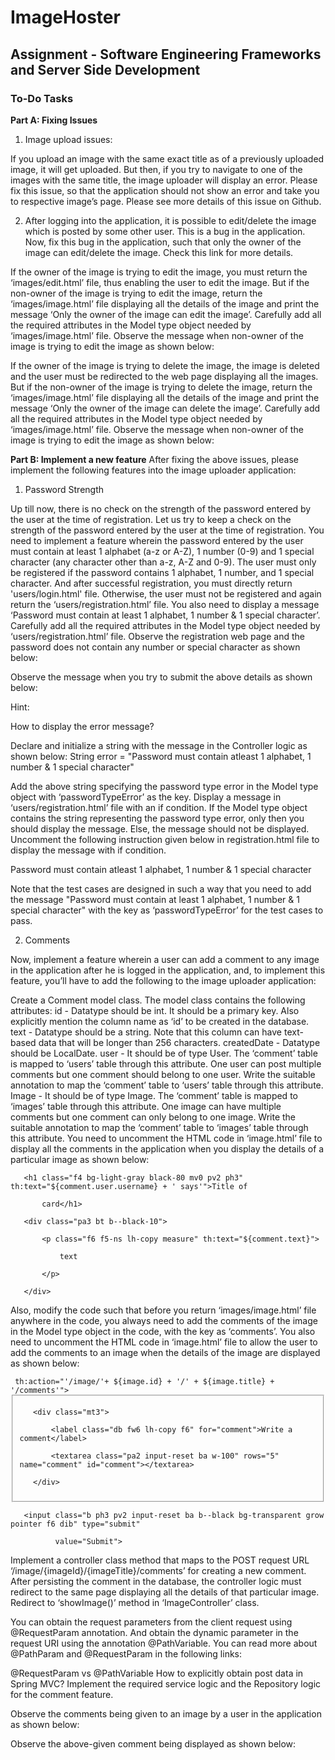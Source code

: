 # ImageHoster

## Assignment - Software Engineering Frameworks and Server Side Development

### To-Do Tasks

**Part A: Fixing Issues**

1. Image upload issues:

If you upload an image with the same exact title as of a previously uploaded image, it will get uploaded. But then, if you try to navigate to one of the images with the same title, the image uploader will display an error.
Please fix this issue, so that the application should not show an error and take you to respective image’s page.
Please see more details of this issue on Github.
 

2. After logging into the application, it is possible to edit/delete the image which is posted by some other user. This is a bug in the application. Now, fix this bug in the application, such that only the owner of the image can edit/delete the image. Check this link for more details.

If the owner of the image is trying to edit the image, you must return the ‘images/edit.html’ file, thus enabling the user to edit the image. But if the non-owner of the image is trying to edit the image, return the ‘images/image.html’ file displaying all the details of the image and print the message ‘Only the owner of the image can edit the image’. Carefully add all the required attributes in the Model type object needed by ‘images/image.html’ file.
Observe the message when non-owner of the image is trying to edit the image as shown below: 
 



 

 

If the owner of the image is trying to delete the image, the image is deleted and the user must be redirected to the web page displaying all the images. But if the non-owner of the image is trying to delete the image, return the ‘images/image.html’ file displaying all the details of the image and print the message ‘Only the owner of the image can delete the image’. Carefully add all the required attributes in the Model type object needed by ‘images/image.html’ file.
Observe the message when non-owner of the image is trying to edit the image as shown below:

 



 

 

 

 

**Part B: Implement a new feature**
After fixing the above issues, please implement the following features into the image uploader application:

1.  Password Strength

Up till now, there is no check on the strength of the password entered by the user at the time of registration. Let us try to keep a check on the strength of the password entered by the user at the time of registration. You need to implement a feature wherein the password entered by the user must contain at least 1 alphabet (a-z or A-Z), 1 number (0-9) and 1 special character (any character other than a-z, A-Z and 0-9). The user must only be registered if the password contains 1 alphabet, 1 number, and 1 special character. And after successful registration, you must directly return 'users/login.html' file. Otherwise, the user must not be registered and again return the ‘users/registration.html’ file. You also need to display a message ‘Password must contain at least 1 alphabet, 1 number & 1 special character’. Carefully add all the required attributes in the Model type object needed by ‘users/registration.html’ file.
Observe the registration web page and the password does not contain any number or special character as shown below:

 



 

 

Observe the message when you try to submit the above details as shown below:

 



 

 

Hint:

How to display the error message?

Declare and initialize a string with the message in the Controller logic as shown below:
String error = "Password must contain atleast 1 alphabet, 1 number & 1 special character"

Add the above string specifying the password type error in the Model type object with ‘passwordTypeError’ as the key.
Display a message in ‘users/registration.html’ file with an if condition.
If the Model type object contains the string representing the password type error, only then you should display the message.
Else, the message should not be displayed. Uncomment the following instruction given below in registration.html file to display the message with if condition.
<div th:if="${passwordTypeError}">Password must contain atleast 1 alphabet, 1 number & 1 special character</div>

Note that the test cases are designed in such a way that you need to add the message "Password must contain at least 1 alphabet, 1 number & 1 special character" with the key as ‘passwordTypeError’ for the test cases to pass.
 

2.  Comments

Now, implement a feature wherein a user can add a comment to any image in the application after he is logged in the application, and, to implement this feature, you’ll have to add the following to the image uploader application:

Create a Comment model class. The model class contains the following attributes:
id - Datatype should be int. It should be a primary key. Also explicitly mention the column name as ‘id’ to be created in the database.
text - Datatype should be a string. Note that this column can have text-based data that will be longer than 256 characters.
createdDate - Datatype should be LocalDate.
user - It should be of type User. The ‘comment’ table is mapped to ‘users’ table through this attribute. One user can post multiple comments but one comment should belong to one user. Write the suitable annotation to map the ‘comment’ table to ‘users’ table through this attribute.
Image - It should be of type Image. The ‘comment’ table is mapped to ‘images’ table through this attribute. One image can have multiple comments but one comment can only belong to one image. Write the suitable annotation to map the ‘comment’ table to ‘images’ table through this attribute.
You need to uncomment the HTML code in ‘image.html’ file to display all the comments in the application when you display the details of a particular image as shown below:
<div class="comments mt5">

   <article class="ba b--black-10 mv4" th:each="comment : ${comments}">

       <h1 class="f4 bg-light-gray black-80 mv0 pv2 ph3" th:text="${comment.user.username} + ' says'">Title of

           card</h1>

       <div class="pa3 bt b--black-10">

           <p class="f6 f5-ns lh-copy measure" th:text="${comment.text}">

               text

           </p>

       </div>

   </article>

</div>

Also, modify the code such that before you return ‘images/image.html’ file anywhere in the code, you always need to add the comments of the image in the Model type object in the code, with the key as ‘comments’.
You also need to uncomment the HTML code in ‘image.html’ file to allow the user to add the comments to an image when the details of the image are displayed as shown below:
<form method="POST" enctype="multipart/form-data"

     th:action="'/image/'+ ${image.id} + '/' + ${image.title} + '/comments'">

   <fieldset id="sign_up" class="ba b--transparent ph0 mh0">

       <div class="mt3">

           <label class="db fw6 lh-copy f6" for="comment">Write a comment</label>

           <textarea class="pa2 input-reset ba w-100" rows="5" name="comment" id="comment"></textarea>

       </div>

   </fieldset>

   <div>

       <input class="b ph3 pv2 input-reset ba b--black bg-transparent grow pointer f6 dib" type="submit"

              value="Submit">

   </div>

</form>

Implement a controller class method  that maps to the POST request URL ‘/image/{imageId}/{imageTitle}/comments’ for creating a new comment. After persisting the comment in the database, the controller logic must redirect to the same page displaying all the details of that particular image. Redirect to ‘showImage()’ method in ‘ImageController’ class.

You can obtain the request parameters from the client request using @RequestParam annotation. And obtain the dynamic parameter in the request URI using the annotation @PathVariable. You can read more about @PathParam and @RequestParam in the following links:

@RequestParam vs @PathVariable
How to explicitly obtain post data in Spring MVC?
Implement the required service logic and the Repository logic for the comment feature.
 

Observe the comments being given to an image by a user in the application as shown below:

 



 

 

Observe the above-given comment being displayed as shown below:

 

 



 

